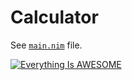 # Calculator

See [`main.nim`](https://github.com/Ethosa/nodesnim/blob/master/examples/calculator/main.nim) file.

[![Everything Is AWESOME](https://yt-embed.herokuapp.com/embed?v=labr7JVM5QA)](https://www.youtube.com/watch?v=labr7JVM5QA)
